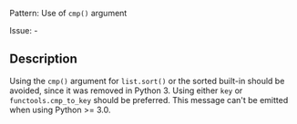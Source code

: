 Pattern: Use of `cmp()` argument

Issue: -

## Description

Using the `cmp()` argument for `list.sort()` or the sorted built-in should be avoided, since it was removed in Python 3. Using either `key` or `functools.cmp_to_key` should be preferred. This message can't be emitted when using Python >= 3.0.